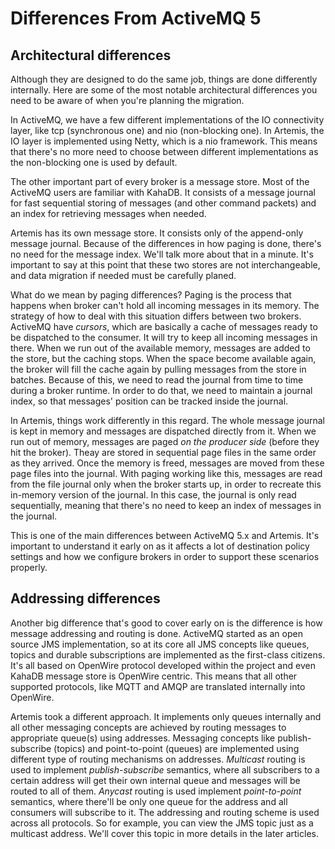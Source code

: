 Differences From ActiveMQ 5
===========================

## Architectural differences

Although they are designed to do the same job, things are done differently internally. Here are some of the most notable architectural differences you need to be aware of when you're planning the migration.

In ActiveMQ, we have a few different implementations of the IO connectivity layer, like tcp (synchronous one) and nio (non-blocking one). In Artemis, the IO layer is implemented using Netty, which is a nio framework. This means that there's no more need to choose between different implementations as the non-blocking one is used by default.

The other important part of every broker is a message store. Most of the ActiveMQ users are familiar with KahaDB. It consists of a message journal for fast sequential storing of messages (and other command packets) and an index for retrieving messages when needed.

Artemis has its own message store. It consists only of the append-only message journal. Because of the differences in how paging is done, there's no need for the message index. We'll talk more about that in a minute. It's important to say at this point that these two stores are not interchangeable, and data migration if needed must be carefully planed.

What do we mean by paging differences? Paging is the process that happens when broker can't hold all incoming messages in its memory. The strategy of how to deal with this situation differs between two brokers. ActiveMQ have *cursors*, which are basically a cache of messages ready to be dispatched to the consumer. It will try to keep all incoming messages in there. When we run out of the available memory, messages are added to the store, but the caching stops. When the space become available again, the broker will fill the cache again by pulling messages from the store in batches. Because of this, we need to read the journal from time to time during a broker runtime. In order to do that, we need to maintain a journal index, so that messages' position can be tracked inside the journal.

In Artemis, things work differently in this regard. The whole message journal is kept in memory and messages are dispatched directly from it. When we run out of memory, messages are paged *on the producer side* (before they hit the broker). Theay are stored in sequential page files in the same order as they arrived. Once the memory is freed, messages are moved from these page files into the journal. With paging working like this, messages are read from the file journal only when the broker starts up, in order to recreate this in-memory version of the journal. In this case, the journal is only read sequentially, meaning that there's no need to keep an index of messages in the journal.

This is one of the main differences between ActiveMQ 5.x and Artemis. It's important to understand it early on as it affects a lot of destination policy settings and how we configure brokers in order to support these scenarios properly. 

## Addressing differences

Another big difference that's good to cover early on is the difference is how message addressing and routing is done. ActiveMQ started as an open source JMS implementation, so at its core all JMS concepts like queues, topics and durable subscriptions are implemented as the first-class citizens. It's all based on OpenWire protocol developed within the project and even KahaDB message store is OpenWire centric. This means that all other supported protocols, like MQTT and AMQP are translated internally into OpenWire.

Artemis took a different approach. It implements only queues internally and all other messaging concepts are achieved by routing messages to appropriate queue(s) using addresses. Messaging concepts like publish-subscribe (topics) and point-to-point (queues) are implemented using different type of routing mechanisms on addresses. *Multicast* routing is used to implement *publish-subscribe* semantics, where all subscribers to a certain address will get their own internal queue and messages will be routed to all of them. *Anycast* routing is used implement *point-to-point* semantics, where there'll be only one queue for the address and all consumers will subscribe to it. The addressing and routing scheme is used across all protocols. So for example, you can view the JMS topic just as a multicast address. We'll cover this topic in more details in the later articles.



